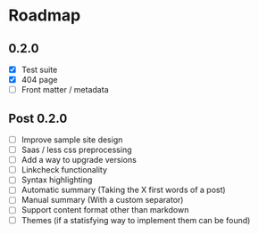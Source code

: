 # Roadmap

## 0.2.0

- [x] Test suite
- [x] 404 page
- [ ] Front matter / metadata

## Post 0.2.0

- [ ] Improve sample site design
- [ ] Saas / less css preprocessing
- [ ] Add a way to upgrade versions
- [ ] Linkcheck functionality
- [ ] Syntax highlighting
- [ ] Automatic summary (Taking the X first words of a post)
- [ ] Manual summary (With a custom separator)
- [ ] Support content format other than markdown
- [ ] Themes (if a statisfying way to implement them can be found)
